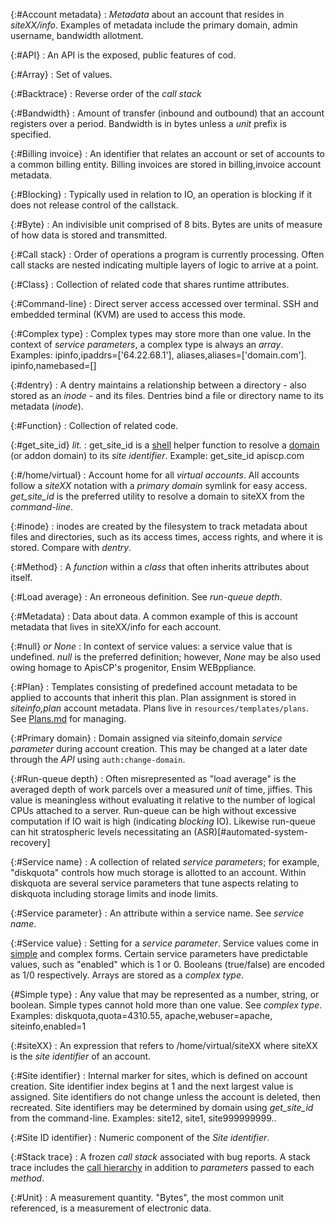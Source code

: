 {:#Account metadata}
: *Metadata* about an account that resides in *siteXX/info*. Examples of metadata include the primary domain, admin username, bandwidth allotment.

{:#API}
: An API is the exposed, public features of cod.

{:#Array}
: Set of values.

{:#Backtrace}
: Reverse order of the *call stack*

{:#Bandwidth}
: Amount of transfer (inbound and outbound) that an account registers over a period. Bandwidth is in bytes unless a *unit* prefix is specified.

{:#Billing invoice}
: An identifier that relates an account or set of accounts to a common billing entity. Billing invoices are stored in billing,invoice account metadata.

{:#Blocking}
: Typically used in relation to IO, an operation is blocking if it does not release control of the callstack.

{:#Byte}
: An indivisible unit comprised of 8 bits. Bytes are units of measure of how data is stored and transmitted.

{:#Call stack}
: Order of operations a program is currently processing. Often call stacks are nested indicating multiple layers of logic to arrive at a point.

{:#Class}
: Collection of related code that shares runtime attributes.

{:#Command-line}
: Direct server access accessed over terminal. SSH and embedded terminal (KVM) are used to access this mode.

{:#Complex type}
: Complex types may store more than one value. In the context of *service parameters*, a complex type is always an *array*. 
Examples: ipinfo,ipaddrs=['64.22.68.1'], aliases,aliases=['domain.com']. ipinfo,namebased=[]

{:#dentry}
: A dentry maintains a relationship between a directory - also stored as an *inode* - and its files. Dentries bind a file or directory name to its metadata (*inode*).

{:#Function}
: Collection of related code.

{:#get_site_id} *lit.*
: get_site_id is a [shell](#command-line) helper function to resolve a [domain](#primary-domain) (or addon domain) to its *site identifier*.
Example: get_site_id apiscp.com

{:#/home/virtual}
: Account home for all *virtual accounts*. All accounts follow a *siteXX* notation with a *primary domain* symlink for easy access. *get_site_id* is the preferred utility to resolve a domain to siteXX from the *command-line*.

{:#inode}
: inodes are created by the filesystem to track metadata about files and directories, such as its access times, access rights, and where it is stored. Compare with *dentry*.

{:#Method}
: A *function* within a *class* that often inherits attributes about itself.

{:#Load average}
: An erroneous definition. See *run-queue depth*.

{:#Metadata}
: Data about data. A common example of this is account metadata that lives in siteXX/info for each account.

{:#null} *or None*
: In context of service values: a service value that is undefined. *null* is the preferred definition; however, *None* may be also used owing homage to ApisCP's progenitor, Ensim WEBppliance. 

{:#Plan}
: Templates consisting of predefined account metadata to be applied to accounts that inherit this plan. Plan assignment is stored in *siteinfo,plan* account metadata. Plans live in `resources/templates/plans`. See [Plans.md](admin/Plans.md) for managing.

{:#Primary domain}
: Domain assigned via siteinfo,domain *service parameter* during account creation. This may be changed at a later date through the *API* using `auth:change-domain`.

{:#Run-queue depth}
: Often misrepresented as "load average" is the averaged depth of work parcels over a measured *unit* of time, jiffies. This value is meaningless without evaluating it relative to the number of logical CPUs attached to a server. Run-queue can be high without excessive computation if IO wait is high (indicating *blocking* IO). Likewise run-queue can hit stratospheric levels necessitating an (ASR)[#automated-system-recovery] 

{:#Service name}
: A collection of related *service parameters*; for example, "diskquota" controls how much storage is allotted to an account. Within diskquota are several service parameters that tune aspects relating to diskquota including storage limits and inode limits.

{:#Service parameter}
: An attribute within a service name. See *service name*. 

{:#Service value}
: Setting for a *service parameter*. Service values come in [simple](#simple-type) and complex forms. Certain service parameters have predictable values, such as "enabled" which is 1 or 0. Booleans (true/false) are encoded as 1/0 respectively. Arrays are stored as a *complex type*.

{#Simple type}
: Any value that may be represented as a number, string, or boolean. Simple types cannot hold more than one value. See *complex type*. 
Examples: diskquota,quota=4310.55, apache,webuser=apache, siteinfo,enabled=1

{:#siteXX}
: An expression that refers to /home/virtual/siteXX where siteXX is the *site identifier* of an account.

{:#Site identifier}
: Internal marker for sites, which is defined on account creation. Site identifier index begins at 1 and the next largest value is assigned. Site identifiers do not change unless the account is deleted, then recreated. Site identifiers may be determined by domain using *get_site_id* from the command-line.
Examples: site12, site1, site999999999..

{:#Site ID identifier}
: Numeric component of the *Site identifier*.

{:#Stack trace}
: A frozen *call stack* associated with bug reports. A stack trace includes the [call hierarchy](#call-stack) in addition to *parameters* passed to each *method*.

{:#Unit}
: A measurement quantity. "Bytes", the most common unit referenced, is a measurement of electronic data. 